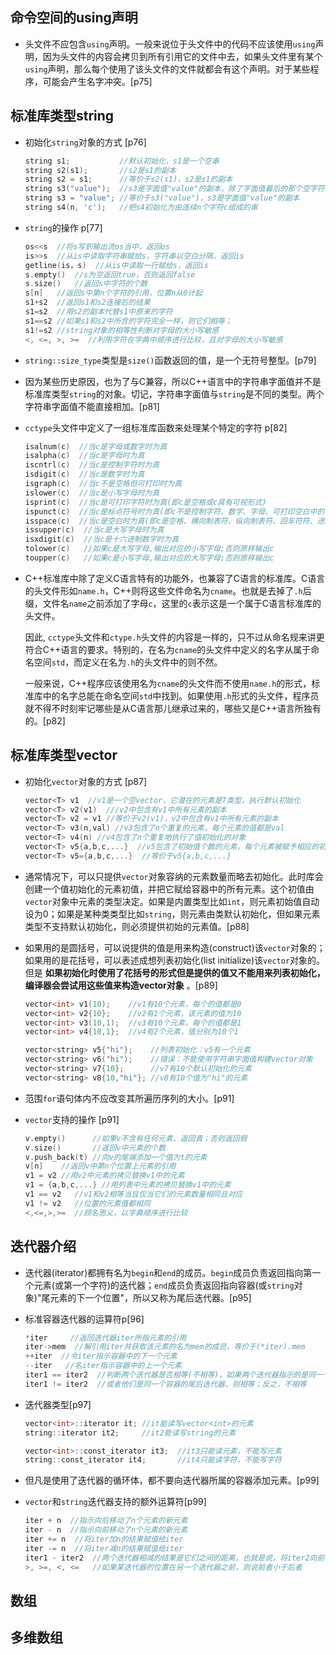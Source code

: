 ## 命令空间的using声明

- 头文件不应包含`using`声明。一般来说位于头文件中的代码不应该使用`using`声明，因为头文件的内容会拷贝到所有引用它的文件中去，如果头文件里有某个`using`声明，那么每个使用了该头文件的文件就都会有这个声明。对于某些程序，可能会产生名字冲突。[p75]



## 标准库类型string

- 初始化`string`对象的方式 [p76]

    ```cpp
    string s1;           //默认初始化，s1是一个空串
    string s2(s1);       //s2是s1的副本
    string s2 = s1;      //等价于s2(s1)，s2是s1的副本
    string s3("value");  //s3是字面值"value"的副本，除了字面值最后的那个空字符外
    string s3 = "value"; //等价于s3("value")，s3是字面值"value"的副本
    string s4(n, 'c');   //把s4初始化为由连续n个字符c组成的串
    ```

- `string`的操作 p[77]

    ```cpp
    os<<s  //将s写到输出流os当中，返回os
    is>>s  //从is中读取字符串赋给s，字符串以空白分隔，返回is
    getline(is，s)  //从is中读取一行赋给s，返回is
    s.empty()  //s为空返回true，否则返回false
    s.size()   //返回s中字符的个数
    s[n]   //返回s中第n个字符的引用，位置n从0计起
    s1+s2  //返回s1和s2连接后的结果
    s1=s2  //用s2的副本代替s1中原来的字符
    s1==s2 //如果s1和s2中所含的字符完全一样，则它们相等；
    s1!=s2 //string对象的相等性判断对字母的大小写敏感
    <, <=, >, >=  //利用字符在字典中顺序进行比较，且对字母的大小写敏感
    ```

- `string::size_type`类型是`size()`函数返回的值，是一个无符号整型。[p79]

- 因为某些历史原因，也为了与C兼容，所以C++语言中的字符串字面值并不是标准库类型`string`的对象。切记，字符串字面值与`string`是不同的类型。两个字符串字面值不能直接相加。[p81]

- `cctype`头文件中定义了一组标准库函数来处理某个特定的字符 p[82]

    ```cpp
    isalnum(c)  //当c是字母或数字时为真
    isalpha(c)  //当c是字母时为真
    iscntrl(c)  //当c是控制字符时为真
    isdigit(c)  //当c是数字时为真
    isgraph(c)  //当c不是空格但可打印时为真
    islower(c)  //当c是小写字母时为真
    isprint(c)  //当c是可打印字符时为真(即c是空格或c具有可视形式)
    ispunct(c)  //当c是标点符号时为真(即c不是控制字符、数字、字母、可打印空白中的一种
    isspace(c)  //当c是空白时为真(即c是空格、横向制表符、纵向制表符、回车符符、进纸符中的一种)
    issupper(c)  //当c是大写字母时为真
    isxdigit(c)  //当c是十六进制数字时为真
    tolower(c)   //如果c是大写字母,输出对应的小写字母;否则原样输出c
    toupper(c)   //如果c是小写字母,输出对应的大写字母;否则原样输出c
    ```


- C++标准库中除了定义C语言特有的功能外，也兼容了C语言的标准库。C语言的头文件形如`name.h`，C++则将这些文件命名为`cname`。也就是去掉了`.h`后缀，文件名`name`之前添加了字母`c`，这里的`c`表示这是一个属于C语言标准库的头文件。

    因此, `cctype`头文件和`ctype.h`头文件的内容是一样的，只不过从命名规来讲更符合C++语言的要求。特别的，在名为`cname`的头文件中定义的名字从属于命名空间`std`，而定义在名为`.h`的头文件中的则不然。

    一般来说，C++程序应该使用名为`cname`的头文件而不使用`name.h`的形式，标准库中的名字总能在命名空间`std`中找到。如果使用`.h`形式的头文件，程序员就不得不时刻牢记哪些是从C语言那儿继承过来的，哪些又是C++语言所独有的。[p82]



## 标准库类型vector

- 初始化`vector`对象的方式 [p87]

    ```cpp
    vector<T> v1  //v1是一个空vector，它潜在的元素是T类型，执行默认初始化
    vector<T> v2(v1)  ///v2中包含有v1中所有元素的副本
    vector<T> v2 = v1 //等价于v2(v1)，v2中包含有v1中所有元素的副本
    vector<T> v3(n,val) //v3包含了n个重复的元素，每个元素的值都是val
    vector<T> v4(n) //v4包含了n个重复地执行了值初始化的对象
    vector<T> v5{a,b,c,...}  //v5包含了初始值个数的元素，每个元素被赋予相应的初始值
    vector<T> v5={a,b,c,...}  //等价于v5{a,b,c,...}
    ```


- 通常情况下，可以只提供`vector`对象容纳的元素数量而略去初始化。此时库会创建一个值初始化的元素初值，并把它赋给容器中的所有元素。这个初值由`vector`对象中元素的类型决定。如果是内置类型比如`int`，则元素初始值自动设为0；如果是某种类类型比如`string`，则元素由类默认初始化，但如果元素类型不支持默认初始化，则必须提供初始的元素值。[p88]

- 如果用的是圆括号，可以说提供的值是用来构造(construct)该`vector`对象的；如果用的是花括号，可以表述成想列表初始化(list initialize)该`vector`对象的。但是 **如果初始化时使用了花括号的形式但是提供的值又不能用来列表初始化，编译器会尝试用这些值来构造vector对象** 。[p89]

    ```cpp
    vector<int> v1(10);    //v1有10个元素，每个的值都是0
    vector<int> v2{10};    //v2有1个元素，该元素的值为10
    vector<int> v3(10,1);  //v3有10个元素，每个的值都是1
    vector<int> v4{10,1};  //v4有2个元素，值分别为10个1

    vector<string> v5{"hi"};    //列表初始化：v5有一个元素
    vector<string> v6("hi");    //错误：不能使用字符串字面值构建vector对象
    vector<string> v7{10};      //v7有10个默认初始化的元素
    vector<string> v8{10,"hi"}; //v8有10个值为"hi"的元素
    ```

- 范围`for`语句体内不应改变其所遍历序列的大小。[p91]

- `vector`支持的操作 [p91]

    ```cpp
    v.empty()      //如果v不含有任何元素，返回真；否则返回假
    v.size()       //返回v中元素的个数
    v.push_back(t) //向v的尾端添加一个值为t的元素
    v[n]    //返回v中第n个位置上元素的引用
    v1 = v2 //用v2中元素的拷贝替换v1中的元素
    v1 = {a,b,c,...} //用列表中元素的拷贝替换v1中的元素
    v1 == v2   //v1和v2相等当且仅当它们的元素数量相同且对应
    v1 != v2   //位置的元素值都相同
    <,<=,>,>=  //顾名思义，以字典顺序进行比较
    ```



## 迭代器介绍

- 迭代器(iterator)都拥有名为`begin`和`end`的成员。`begin`成员负责返回指向第一个元素(或第一个字符)的迭代器；`end`成员负责返回指向容器(或`string`对象)"尾元素的下一个位置"，所以又称为尾后迭代器。[p95]

- 标准容器迭代器的运算符p[96]

    ```cpp
    *iter     //返回迭代器iter所指元素的引用
    iter->mem  //解引用iter并获取该元素的名为mem的成员，等价于(*iter).mem
    ++iter  //令iter指示容器中的下一个元素
    --iter   //名iter指示容器中的上一个元素
    iter1 == iter2  //判断两个迭代器是否相等(不相等)，如果两个迭代器指示的是同一个元素
    iter1 != iter2  //或者他们是同一个容器的尾后迭代器，则相等；反之，不相等
    ```

- 迭代器类型[p97]

    ```cpp
    vector<int>::iterator it; //it能读写vector<int>的元素
    string::iterator it2;     //it2能读写string的元素

    vector<int>::const_iterator it3;  //it3只能读元素，不能写元素
    string::const_iterator it4;       //it4只能读字符，不能写字符
    ```

- 但凡是使用了迭代器的循环体，都不要向迭代器所属的容器添加元素。[p99]

- `vector`和`string`迭代器支持的额外运算符[p99]

    ```cpp
    iter + n  //指示向后移动了n个元素的新元素
    iter - n  //指示向前移动了n个元素的新元素
    iter += n  //将iter加n的结果赋值给iter
    iter -= n  //将iter减n的结果赋值给iter
    iter1 - iter2  //两个迭代器相减的结果是它们之间的距离，也就是说，将iter2向前移动差值个元素后将得到iter1
    >, >=, <, <=   //如果某迭代器的位置在另一个迭代器之前，则说前者小于后者
    ```




## 数组



## 多维数组

